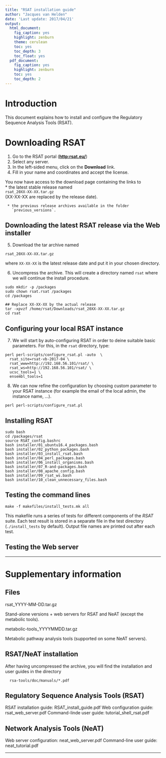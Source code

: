 ```yaml
---
title: "RSAT installation guide"
author: "Jacques van Helden"
date: 'Last update: 2017/04/21'
output:
  html_document:
    fig_caption: yes
    highlight: zenburn
    theme: cerulean
    toc: yes
    toc_depth: 3
    toc_float: yes
  pdf_document:
    fig_caption: yes
    highlight: zenburn
    toc: yes
    toc_depth: 2
---
```


# Introduction

This document explains how to install and configure the Regulatory Sequence Analysis Tools (RSAT). 

# Downloading RSAT

1. Go to the RSAT portal (**<http:rsat.eu/>**)
2. Select any server. 
3. In the left-sided menu,  click on the **Download** link. 
4. Fill in your name and coordinates and accept the license.


You now have access to the download page containing the links to  
     * the latest stable release named  
     `rsat_20XX-XX-XX.tar.gz`  
     (XX-XX-XX are replaced by the release date).
  
     * the previous release archives available in the folder  
       `previous_versions`.
	 
## Downloading the latest RSAT release via the Web installer  

5. Download the tar archive named  

`rsat_20XX-XX-XX.tar.gz`  

where `XX-XX-XX` is the latest release date and put it in your chosen directory.  

6. Uncompress the archive. This will create a directory named `rsat` where we will continue the install procedure.

```
sudo mkdir -p /packages
sudo chown rsat.rsat /packages
cd /packages

## Replace XX-XX-XX by the actual release
tar -xpvzf /home/rsat/Downloads/rsat_20XX-XX-XX.tar.gz
cd rsat
```

## Configuring your local RSAT instance

7. We will start by auto-configuring RSAT in order to deine suitable basic parameters. For this, in the `rsat` directory, type:

```
perl perl-scripts/configure_rsat.pl -auto  \
  rsat_site=rsat-vb-2017-04 \
  rsat_www=http://192.168.56.101/rsat/ \
  rsat_ws=http://192.168.56.101/rsat/ \
  ucsc_tools=1 \
  ensembl_tools=1
```

8. We can now refine the configuration by choosing custom parameter to your RSAT instance (for example the email of the local admin, the instance name, ...).

```
perl perl-scripts/configure_rsat.pl
```


## Installing RSAT

```
sudo bash
cd /packages/rsat
source RSAT_config.bashrc
bash installer/01_ubuntu16.4_packages.bash
bash installer/02_python_packages.bash 
bash installer/03_install_rsat.bash
bash installer/04_perl_packages.bash 
bash installer/06_install_organisms.bash
bash installer/07_R-and-packages.bash 
bash installer/08_apache_config.bash 
bash installer/09_rsat_ws.bash 
bash installer/10_clean_unnecessary_files.bash
```

## Testing the command lines

```
make -f makefiles/install_tests.mk all
```

This makefile runs a series of tests for different components of the *RSAT* suite. Each test result is stored in a separate file in the test directory (`./install_tests` by default). Output file names are printed out after each test. 


## Testing the Web server

****************************************************************
# Supplementary information

## Files

rsat_YYYY-MM-DD.tar.gz

   Stand-alone versions + web servers for RSAT and NeAT (except the
   metabolic tools).

metabolic-tools_YYYYMMDD.tar.gz

   Metabolic pathway analysis tools (supported on some NeAT servers).

## RSAT/NeAT installation

After having uncompressed the archive, you will find the installation
and user guides in the directory

      rsa-tools/doc/manuals/*.pdf

## Regulatory Sequence Analysis Tools (RSAT)

RSAT installation guide:   RSAT_install_guide.pdf
Web configuration guide:   rsat_web_server.pdf
Command-linde user guide:  tutorial_shell_rsat.pdf

## Network Analysis Tools (NeAT)

Web server configuration:  neat_web_server.pdf
Command-line user guide:   neat_tutorial.pdf

****************************************************************